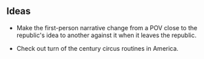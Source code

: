 Ideas
-------

- Make the first-person narrative change from a POV close to the
  republic's idea to another  against it when it leaves the republic.

- Check out turn of the century circus routines in America.